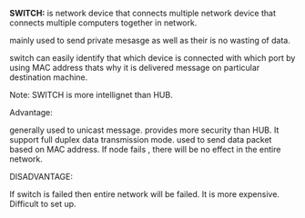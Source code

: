 **SWITCH:**
is network device that connects multiple network device that connects multiple computers together in network.

mainly used to send private mesasge as well as their is no wasting of data.

switch can easily identify that which device is connected with which port by using MAC address thats why it is delivered message on particular destination machine.


Note: 
SWITCH is more intellignet than HUB.

Advantage:

generally used to unicast message.
provides more security than HUB.
It support full duplex data transmission mode.
used to send data packet based on MAC address.
If node fails , there will be no effect in the entire network.

DISADVANTAGE:

If switch is failed then entire network will be failed.
It is more expensive.
Difficult to set up.
